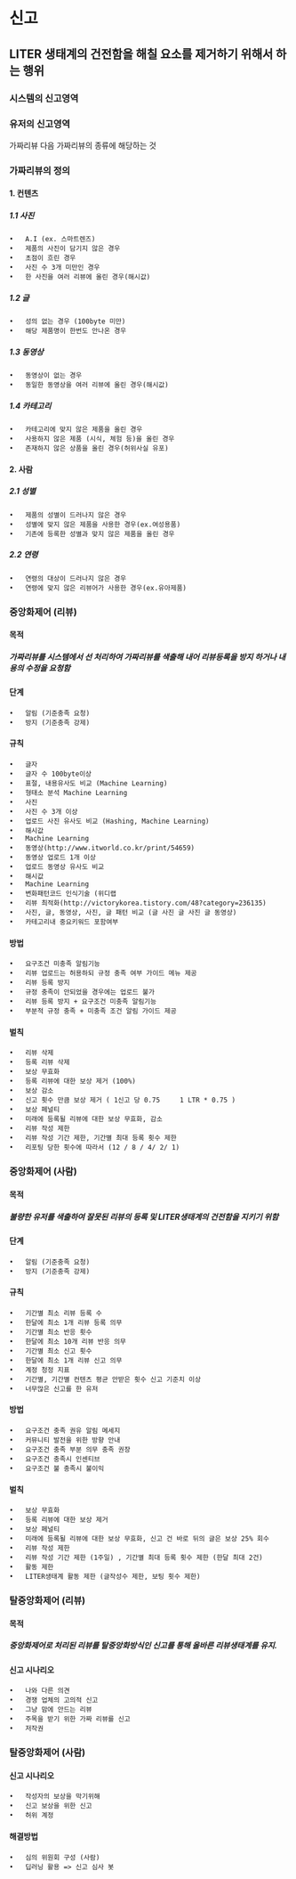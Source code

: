 # 신고


## LITER 생태계의 건전함을 해칠 요소를 제거하기 위해서 하는 행위

### 시스템의 신고영역
### 유저의 신고영역

가짜리뷰
다음 가짜리뷰의 종류에 해당하는 것


### 가짜리뷰의 정의

#### 1. 컨텐츠
 
##### 1.1 사진
	•	A.I (ex. 스마트렌즈)
	•	제품의 사진이 담기지 않은 경우
	•	초점이 흐린 경우
	•	사진 수 3개 미만인 경우
	•	한 사진을 여러 리뷰에 올린 경우(해시값)
    
##### 1.2 글
	•	성의 없는 경우 (100byte 미만)
	•	해당 제품명이 한번도 안나온 경우
    
##### 1.3 동영상
	•	동영상이 없는 경우
	•	동일한 동영상을 여러 리뷰에 올린 경우(해시값)
    
##### 1.4 카테고리
	•	카테고리에 맞지 않은 제품을 올린 경우
	•	사용하지 않은 제품 (시식, 체험 등)을 올린 경우
	•	존재하지 않은 상품을 올린 경우(허위사실 유포)

#### 2. 사람
##### 2.1 성별
	•	제품의 성별이 드러나지 않은 경우
	•	성별에 맞지 않은 제품을 사용한 경우(ex.여성용품)
	•	기존에 등록한 성별과 맞지 않은 제품을 올린 경우
##### 2.2 연령
	•	연령의 대상이 드러나지 않은 경우
	•	연령에 맞지 않은 리뷰어가 사용한 경우(ex.유아제품)

### 중앙화제어 (리뷰)

#### 목적
##### 가짜리뷰를 시스템에서 선 처리하여 가짜리뷰를 색출해 내어 리뷰등록을 방지 하거나 내용의 수정을 요청함

#### 단계
	•	알림 (기준충족 요청)
	•	방지 (기준충족 강제) 

#### 규칙
	•	글자 
	•	글자 수 100byte이상
	•	표절, 내용유사도 비교 (Machine Learning)
	•	형태소 분석 Machine Learning 
	•	사진 
	•	사진 수 3개 이상
	•	업로드 사진 유사도 비교 (Hashing, Machine Learning)
	•	해시값
	•	Machine Learning
	•	동영상(http://www.itworld.co.kr/print/54659)
	•	동영상 업로드 1개 이상
	•	업로드 동영상 유사도 비교
	•	해시값
	•	Machine Learning
	•	변화패턴코드 인식기술 (위디랩
	•	리뷰 최적화(http://victorykorea.tistory.com/48?category=236135)
	•	사진, 글, 동영상, 사진, 글 패턴 비교 (글 사진 글 사진 글 동영상)
	•	카테고리내 중요키워드 포함여부

#### 방법
	•	요구조건 미충족 알림기능
	•	리뷰 업로드는 허용하되 규정 충족 여부 가이드 메뉴 제공
	•	리뷰 등록 방지
	•	규정 충족이 안되었을 경우에는 업로드 불가
	•	리뷰 등록 방지 + 요구조건 미충족 알림기능
	•	부분적 규정 충족 + 미충족 조건 알림 가이드 제공

#### 벌칙
	•	리뷰 삭제
	•	등록 리뷰 삭제
	•	보상 무효화
	•	등록 리뷰에 대한 보상 제거 (100%)
	•	보상 감소
	•	신고 횟수 만큼 보상 제거 ( 1신고 당 0.75     1 LTR * 0.75 )
	•	보상 페널티
	•	미래에 등록될 리뷰에 대한 보상 무효화, 감소
	•	리뷰 작성 제한
	•	리뷰 작성 기간 제한, 기간별 최대 등록 횟수 제한 
	•	리포팅 당한 횟수에 따라서 (12 / 8 / 4/ 2/ 1)


### 중앙화제어 (사람)
#### 목적
##### 불량한 유저를 색출하여 잘못된 리뷰의 등록 및 LITER생태계의 건전함을 지키기 위함

#### 단계
	•	알림 (기준충족 요청)
	•	방지 (기준충족 강제) 

#### 규칙
	•	기간별 최소 리뷰 등록 수 
	•	한달에 최소 1개 리뷰 등록 의무 
	•	기간별 최소 반응 횟수
	•	한달에 최소 10개 리뷰 반응 의무
	•	기간별 최소 신고 횟수
	•	한달에 최소 1개 리뷰 신고 의무
	•	계정 청정 지표
	•	기간별, 기간별 컨텐츠 평균 안받은 횟수 신고 기준치 이상
	•	너무많은 신고를 한 유저

#### 방법
	•	요구조건 충족 권유 알림 메세지
	•	커뮤니티 발전을 위한 방향 안내
	•	요구조건 충족 부분 의무 충족 권장
	•	요구조건 충족시 인센티브
	•	요구조건 불 충족시 불이익

#### 벌칙
	•	보상 무효화
	•	등록 리뷰에 대한 보상 제거
	•	보상 페널티
	•	미래에 등록될 리뷰에 대한 보상 무효화, 신고 건 바로 뒤의 글은 보상 25% 회수
	•	리뷰 작성 제한
	•	리뷰 작성 기간 제한 (1주일) , 기간별 최대 등록 횟수 제한 (한달 최대 2건)
	•	활동 제한
	•	LITER생태계 활동 제한 (글작성수 제한, 보팅 횟수 제한)

### 탈중앙화제어 (리뷰)

#### 목적
##### 중앙화제어로 처리된 리뷰를 탈중앙화방식인 신고를 통해 올바른 리뷰생태계를 유지.

#### 신고 시나리오 
	•	나와 다른 의견 
	•	경쟁 업체의 고의적 신고
	•	그냥 맘에 안드는 리뷰
	•	주목을 받기 위한 가짜 리뷰를 신고 
	•	저작권


### 탈중앙화제어 (사람)

#### 신고 시나리오
	•	작성자의 보상을 막기위해
	•	신고 보상을 위한 신고
	•	허위 계정

#### 해결방법
	•	심의 위원회 구성 (사람)
	•	딥러닝 활용 => 신고 심사 봇 

